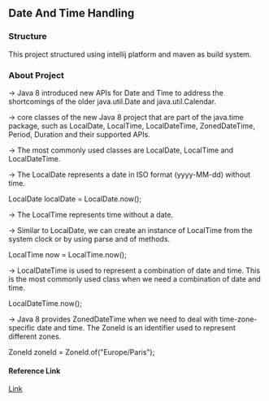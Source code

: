 ## Date And Time Handling

### Structure

This project structured using intellij platform and maven as build system.

### About Project

-> Java 8 introduced new APIs for Date and Time to address the shortcomings of the older java.util.Date and java.util.Calendar.

-> core classes of the new Java 8 project that are part of the java.time package, such as LocalDate, LocalTime, LocalDateTime, ZonedDateTime, Period, Duration and their supported APIs.

-> The most commonly used classes are LocalDate, LocalTime and LocalDateTime.

-> The LocalDate represents a date in ISO format (yyyy-MM-dd) without time.

LocalDate localDate = LocalDate.now();

-> The LocalTime represents time without a date.

-> Similar to LocalDate, we can create an instance of LocalTime from the system clock or by using parse and of methods.

LocalTime now = LocalTime.now();

-> LocalDateTime is used to represent a combination of date and time. This is the most commonly used class when we need a combination of date and time.

LocalDateTime.now();

-> Java 8 provides ZonedDateTime when we need to deal with time-zone-specific date and time. The ZoneId is an identifier used to represent different zones. 

ZoneId zoneId = ZoneId.of("Europe/Paris");

#### Reference Link

[Link](https://www.baeldung.com/java-8-date-time-intro)
